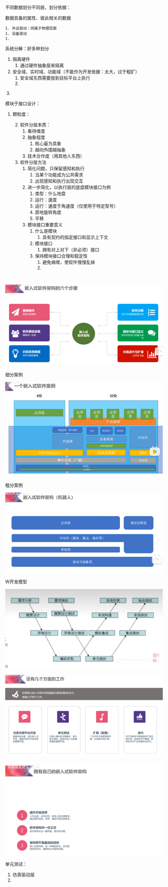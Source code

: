  不同数据划分不同层，划分依据：

数据具备的属性、彼此相关的数据

	1. 外设驱动：同属于物理层面
	1. 设备驱动
	1. 

系统分解：好多种划分

1. 隔离硬件
   1. 通过硬件抽象层来隔离
2. 安全域、实时域、功能域（不能作为开发依据：太大，过于粗犷）
   1. 安全域东西需要放到目标平台上执行
   2. 

​	3. 

模块于接口设计：

1. 颗粒度：

	2. 软件分层本质：
    	1. 看待维度
    	2. 抽象程度
        	1. 核心最为具象
        	2. 越向外围越抽象
    	3. 技术合作度（用其他人东西）
	3. 软件分层方法
    	1. 简化问题，只保留感知和执行
        	1. 当某个功能成为公共需求
        	2. 出现感知和执行出现交互
    	2. 进一步简化，以执行层的底盘模块接口为例
        	1. 类型：什么地盘
        	2. 运行：速度
        	3. 运行：速度于角速度（仅使用于特定型号）
        	4. 原地旋转角度
        	5. 平移
    	3. 模块接口重要意义
        	1. 什么是模块
            	1.  具有契约的指定接口和显示上下文
        	2. 模块接口
            	1. 拥有对上对下（非必须）接口
        	3. 保持模块接口合理和稳定性
            	1. 避免熵增，使软件慢慢乱掉
            	2. 

​				

![image-20230220112426684](%E7%8B%97%E5%93%A5%E5%B5%8C%E5%85%A5%E5%BC%8F%E6%9E%B6%E6%9E%84.assets/image-20230220112426684.png)

细分案例

![image-20230220112549508](%E7%8B%97%E5%93%A5%E5%B5%8C%E5%85%A5%E5%BC%8F%E6%9E%B6%E6%9E%84.assets/image-20230220112549508.png)

粗分案例

![](%E7%8B%97%E5%93%A5%E5%B5%8C%E5%85%A5%E5%BC%8F%E6%9E%B6%E6%9E%84.assets/image-20230220112705065.png)

W开发模型

![image-20230220113139369](%E7%8B%97%E5%93%A5%E5%B5%8C%E5%85%A5%E5%BC%8F%E6%9E%B6%E6%9E%84.assets/image-20230220113139369.png)

![image-20230220114024976](%E7%8B%97%E5%93%A5%E5%B5%8C%E5%85%A5%E5%BC%8F%E6%9E%B6%E6%9E%84.assets/image-20230220114024976.png)

![image-20230220114037811](%E7%8B%97%E5%93%A5%E5%B5%8C%E5%85%A5%E5%BC%8F%E6%9E%B6%E6%9E%84.assets/image-20230220114037811.png)

单元测试：

1. 仿真驱动层
2. 

